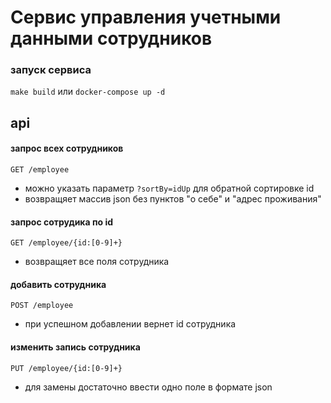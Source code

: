 # Сервис управления учетными данными сотрудников

### запуск сервиса
 ```make build``` 
  или 
 ```docker-compose up -d```
 
## api

#### запрос всех сотрудников
`GET /employee`
- можно указать параметр `?sortBy=idUp` для обратной сортировке id 
- возвращяет массив json без пунктов "о себе" и "адрес проживания"

#### запроc сотрудика по id 
`GET /employee/{id:[0-9]+}`
- возвращяет все поля сотрудника


#### добавить сотрудника
`POST /employee`
- при успешном добавлении вернет id сотрудника

#### изменить запись сотрудника
`PUT /employee/{id:[0-9]+}`
- для замены достаточно ввести одно поле в формате json
